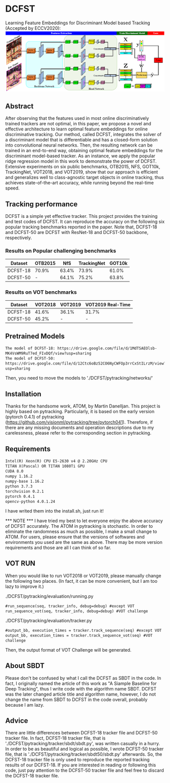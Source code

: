 # DCFST
Learning Feature Embeddings for Discriminant Model based Tracking (Accepted by ECCV2020):
![](assets/pipeline.png)

## Abstract
After observing that the features used in most online discriminatively trained trackers are not optimal, in this paper, we propose a novel and effective architecture to learn optimal feature embeddings for online discriminative tracking. Our method, called DCFST, integrates the solver of a discriminant model that is differentiable and has a closed-form solution into convolutional neural networks. Then, the resulting network can be trained in an end-to-end way, obtaining optimal feature embeddings for the discriminant model-based tracker. As an instance, we apply the popular ridge regression model in this work to demonstrate the power of DCFST. Extensive experiments on six public benchmarks, OTB2015, NFS, GOT10k, TrackingNet, VOT2018, and VOT2019, show that our approach is efficient and generalizes well to class-agnostic target objects in online tracking, thus achieves state-of-the-art accuracy, while running beyond the real-time speed.

## Tracking performance
DCFST is a simple yet effective tracker. This project provides the training and test codes of DCFST. It can reproduce the accuracy on the following six popular tracking benchmarks reported in the paper. Note that, DCFST-18 and DCFST-50 are DCFST with ResNet-18 and DCFST-50 backbone, respectively.

### Results on Popular challenging benchmarks
| Dataset    |  OTB2015 |  NfS  | TrackingNet | GOT10k |
|------------|----------|-------|-------------|--------|
|DCFST-18    |   70.9%  | 63.4% |    73.9%    |  61.0% |
|DCFST-50    |     -    | 64.1% |    75.2%    |  63.8% |

### Results on VOT benchmarks
| Dataset    |  VOT2018 | VOT2019 | VOT2019 Real-Time |
|------------|----------|---------|-------------------|
|DCFST-18    |   41.6%  |  36.1%  |       31.7%       |
|DCFST-50    |   45.2%  |    -    |         -         |

## Pretrained Models
```
The model of DCFST-18: https://drive.google.com/file/d/1MdTSAEOlsb-MK4VsWM9RuT7ed_FIvDQf/view?usp=sharing
The model of DCFST-50: https://drive.google.com/file/d/12Ctc6oBz52CO6NyCWFOp3rrCxStILrzM/view?usp=sharing
```
Then, you need to move the models to './DCFST/pytracking/networks/'

## Installation
Thanks for the handsome work, ATOM, by Martin Danelljan. This project is highly based on pytracking. Particularly, it is based on the early version (pytorch 0.4.1) of pytracking (https://github.com/visionml/pytracking/tree/pytorch041). Therefore, if there are any missing documents and operation descriptions due to my carelessness, please refer to the corresponding section in pytracking.

## Requirements
```
Intel(R) Xeon(R) CPU E5-2630 v4 @ 2.20GHz CPU
TITAN X(Pascal) OR TITAN 1080Ti GPU
CUDA 8.0
numpy 1.16.2
numpy-base 1.16.2
python 3.7.3
torchvision 0.2.1
pytorch 0.4.1
opencv-python 4.0.1.24
```

I have writed them into the install.sh, just run it!

*** NOTE *** I have tried my best to let everyone enjoy the above accuracy of DCFST accurately. The ATOM in pytracking is stochastic. In order to eliminate the randomness as much as possible, I make a small change to ATOM. For users, please ensure that the versions of softwares and environments you used are the same as above. There may be more version requirements and those are all I can think of so far.

## VOT RUN
When you would like to run VOT2018 or VOT2019, please manually change the following two places. (In fact, it can be more convenient, but I am too lazy to improve it.)

./DCFST/pytracking/evaluation/running.py
```
#run_sequence(seq, tracker_info, debug=debug) #except VOT
run_sequence_vot(seq, tracker_info, debug=debug) #VOT challenge
```
./DCFST/pytracking/evaluation/tracker.py
```
#output_bb, execution_times = tracker.track_sequence(seq) #except VOT
output_bb, execution_times = tracker.track_sequence_vot(seq) #VOT challenge
```

Then, the output format of VOT Challenge will be generated.

## About SBDT
Please don't be confused by what I call the DCFST as SBDT in the code. In fact, I originally named the article of this work as "A Siample Baseline for Deep Tracking", thus I write code with the algorithm name SBDT. DCFST was the later changed article title and algorithm name, however, I do not change the name from SBDT to DCFST in the code overall, probably because I am lazy.

## Advice
There are little differences between DCFST-18 tracker file and DCFST-50 tracker file. In fact, DCFST-18 tracker file, that is './DCFST/pytracking/tracker/sbdt/sbdt.py', was written casually in a hurry. In order to be as beautiful and logical as possible, I wrote DCFST-50 tracker file, that is './DCFST/pytracking/tracker/sbdt50/sbdt.py' afterwards. So, the DCFST-18 tracker file is only used to reproduce the reported tracking results of our DCFST-18. If you are interested in reading or following this code, just pay attention to the DCFST-50 tracker file and feel free to discard the DCFST-18 tracker file.
